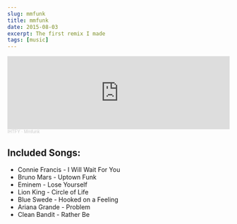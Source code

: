 ```yaml
---
slug: mmfunk
title: mmfunk
date: 2015-08-03
excerpt: The first remix I made
tags: [music]
---
```


<iframe title="mmfunknp" width="100%" height="166" scrolling="no" frameborder="no" allow="autoplay" src="https://w.soundcloud.com/player/?url=https%3A//api.soundcloud.com/tracks/217512447&color=%00000000&auto_play=false&hide_related=false&show_comments=true&show_user=true&show_reposts=false&show_teaser=true"></iframe><div style="font-size: 10px; color: #cccccc;line-break: anywhere;word-break: normal;overflow: hidden;white-space: nowrap;text-overflow: ellipsis; font-family: Interstate,Lucida Grande,Lucida Sans Unicode,Lucida Sans,Garuda,Verdana,Tahoma,sans-serif;font-weight: 100;"><a href="https://soundcloud.com/ihtfy" title="IHTFY" target="_blank" style="color: #cccccc; text-decoration: none;">IHTFY</a> · <a href="https://soundcloud.com/ihtfy/mmfunk" title="Mmfunk" target="_blank" style="color: #cccccc; text-decoration: none;">Mmfunk</a></div>

## Included Songs:

- Connie Francis - I Will Wait For You
- Bruno Mars - Uptown Funk
- Eminem - Lose Yourself
- Lion King - Circle of Life
- Blue Swede - Hooked on a Feeling
- Ariana Grande - Problem
- Clean Bandit - Rather Be
